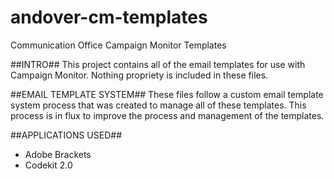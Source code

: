 # andover-cm-templates
Communication Office Campaign Monitor Templates

##INTRO##
This project contains all of the email templates for use with Campaign Monitor. Nothing propriety is included in these files. 

##EMAIL TEMPLATE SYSTEM##
These files follow a custom email template system process that was created to manage all of these templates. This process is in flux to improve the process and management of the templates.

##APPLICATIONS USED##
* Adobe Brackets
* Codekit 2.0